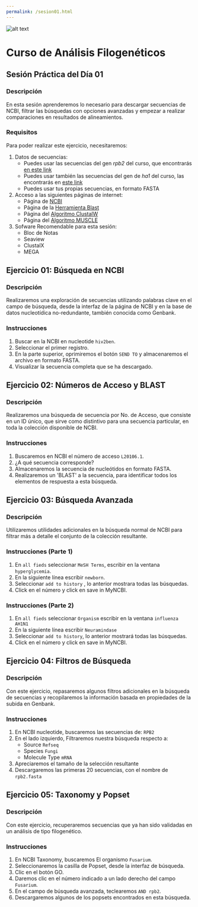 ```yaml
---
permalink: /sesion01.html
---
```

![alt text](https://solariabiodata.com.mx/images/solaria_banner.png "Soluciones de Siguiente Generación")
# Curso de Análisis Filogenéticos

## Sesión Práctica del Día 01

### Descripción
En esta sesión aprenderemos lo necesario para descargar secuencias de NCBI, filtrar las búsquedas con opciones avanzadas y empezar a realizar comparaciones en resultados de alineamientos.

### Requisitos

Para poder realizar este ejercicio, necesitaremos:

1. Datos de secuencias:
    - Puedes usar las secuencias del gen _rpb2_ del curso, que encontrarás [en este link](data/rpb2.fasta)
    - Puedes usar también las secuencias del gen de _ha1_ del curso, las encontrarás en [este link](data/ha1.fasta)
    - Puedes usar tus propias secuencias, en formato FASTA
2. Acceso a las siguientes páginas de internet:
    - Página de [NCBI](https://www.ncbi.nlm.nih.gov/)
    - Página de la [Herramienta Blast](https://blast.ncbi.nlm.nih.gov/Blast.cgi)
    - Página del [Algoritmo ClustalW](https://www.ebi.ac.uk/Tools/msa/clustalo/)
    - Página del [Algoritmo MUSCLE](https://www.ebi.ac.uk/Tools/msa/muscle/)
3. Sofware Recomendable para esta sesión:
    - Bloc de Notas
    - Seaview
    - ClustalX
    - MEGA

## Ejercicio 01: Búsqueda en NCBI
### Descripción
Realizaremos una exploración de secuencias utilizando palabras clave en el campo de búsqueda, desde la interfaz de la página de NCBI y en la base de datos nucleotídica no-redundante, también conocida como Genbank.

### Instrucciones
1. Buscar en la NCBI en nucleotide `hiv2ben`.
2. Seleccionar el primer registro.
3. En la parte superior, oprimiremos el botón `SEND TO` y almacenaremos el archivo en formato FASTA.
4. Visualizar la secuencia completa que se ha descargado.


## Ejercicio 02: Números de Acceso y BLAST
### Descripción
Realizaremos una búsqueda de secuencia por No. de Acceso, que consiste en un ID único, que sirve como distintivo para una secuencia particular, en toda la colección disponible de NCBI.

### Instrucciones
1. Buscaremos en NCBI el número de acceso `L20106.1`.
2. ¿A qué secuencia corresponde?
3. Almacenaremos la secuencia de nucleótidos en formato FASTA.
4. Realizaremos un 'BLAST' a la secuencia, para identificar todos los elementos de respuesta a esta búsqueda.

## Ejercicio 03: Búsqueda Avanzada
### Descripción
Utilizaremos utilidades adicionales en la búsqueda normal de NCBI para filtrar más a detalle el conjunto de la colección resultante.

### Instrucciones (Parte 1)
1. En `all fieds` seleccionar `MeSH Terms`, escribir en la ventana `hyperglycemia`.
2. En la siguiente línea escribir `newborn`.
3. Seleccionar `add to history` , lo anterior mostrara todas las búsquedas.
4. Click en el número y click en save in MyNCBI.

### Instrucciones (Parte 2)
1. En `all fieds` seleccionar `Organism`  escribir en la ventana `influenza AH1N1 `
2. En la siguiente línea escribir  `Neuramindase`
3. Seleccionar `add to history`, lo anterior mostrará todas las búsquedas.
4. Click en el número y click en save in MyNCBI.

## Ejercicio 04: Filtros de Búsqueda
### Descripción
Con este ejercicio, repasaremos algunos filtros adicionales en la búsqueda de secuencias y recopilaremos la información basada en propiedades de la subida en Genbank.
### Instrucciones
1. En NCBI nucleotide, buscaremos las secuencias de: `RPB2`
2. En el lado izquierdo, Filtraremos nuestra búsqueda respecto a:
    - Source `Refseq`
    - Species `Fungi`
    - Molecule Type `mRNA`
3. Apreciaremos el tamaño de la selección resultante
4. Descargaremos las primeras 20 secuencias, con el nombre de `rpb2.fasta`

## Ejercicio 05: Taxonomy y Popset
### Descripción
Con este ejercicio, recuperaremos secuencias que ya han sido validadas en un análisis de tipo filogenético.
### Instrucciones
1. En NCBI Taxonomy, buscaremos El organismo `Fusarium`.
2. Seleccionaremos la casilla de Popset, desde la interfaz de búsqueda.
3. Clic en el botón GO.
4. Daremos clic en el número indicado a un lado derecho del campo `Fusarium`.
5. En el campo de búsqueda avanzada, teclearemos `AND rpb2`.
6. Descargaremos algunos de los popsets encontrados en esta búsqueda.
